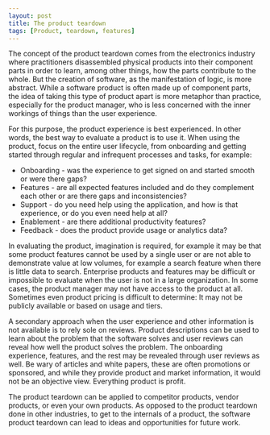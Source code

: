 ```yaml
---
layout: post
title: The product teardown
tags: [Product, teardown, features]
---
```

 
The concept of the product teardown comes from the electronics industry where practitioners disassembled physical products into their component parts in order to learn, among other things, how the parts contribute to the whole.  But the creation of software, as the manifestation of logic, is more abstract.  While a software product is often made up of component parts, the idea of taking this type of product apart is more metaphor than practice, especially for the product manager, who is less concerned with the inner workings of things than the user experience.
 
For this purpose, the product experience is best experienced.  In other words, the best way to evaluate a product is to use it.  When using the product, focus on the entire user lifecycle, from onboarding and getting started through regular and infrequent processes and tasks, for example:
 
- Onboarding - was the experience to get signed on and started smooth or were there gaps?
- Features - are all expected features included and do they complement each other or are there gaps and inconsistencies?
- Support - do you need help using the application, and how is that experience, or do you even need help at all?
- Enablement - are there additional productivity features?
- Feedback - does the product provide usage or analytics data?
 
In evaluating the product, imagination is required, for example it may be that some product features cannot be used by a single user or are not able to demonstrate value at low volumes, for example a search feature when there is little data to search.  Enterprise products and features may be difficult or impossible to evaluate when the user is not in a large organization.  In some cases, the product manager may not have access to the product at all.  Sometimes even product pricing is difficult to determine:  It may not be publicly available or based on usage and tiers.
 
A secondary approach when the user experience and other information is not available is to rely sole on reviews.  Product descriptions can be used to learn about the problem that the software solves and user reviews can reveal how well the product solves the problem.  The onboarding experience, features, and the rest may be revealed through user reviews as well.  Be wary of articles and white papers, these are often promotions or sponsored, and while they provide product and market information, it would not be an objective view.  Everything product is profit.
 
The product teardown can be applied to competitor products, vendor products, or even your own products.  As opposed to the product teardown done in other industries, to get to the internals of a product, the software product teardown can lead to ideas and opportunities for future work.
